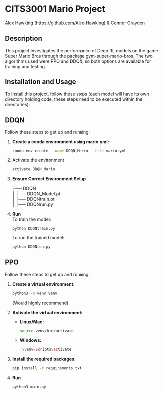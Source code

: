 # CITS3001 Mario Project

Alex Hawking (https://github.com/Alex-Hawking) & Connor Grayden


## Description
This project investigates the performance of Deep RL models on the game Super Mario Bros through the package gym-super-mario-bros. The two algorithms used were PPO and DDQN, so both options are available for training and testing.

## Installation and Usage
To install this project, follow these steps (each model will have its own directory holding code, these steps need to be executed within the directories):

## DDQN 

Follow these steps to get up and running:

1. **Create a conda environment using mario.yml:**
    ```bash
    conda env create --name DDQN_Mario --file mario.yml
    ```

2. Activate the environment
    ```bash
    activate DDQN_Mario
    ```

3. **Ensure Correct Environment Setup**

    ├── DDQN  
    │ ├── DDQN_Model.pt  
    │ ├── DDQNtrain.pt  
    │ ├── DDQNrun.py  


5. **Run**\
    To train the model:
    ```bash
    python DDQNtrain.py
    ```

    To run the trained model:
    ```bash
    python DDQNrun.py
    ```

## PPO

Follow these steps to get up and running:

1. **Create a virtual environment:**
    ```bash
    python3 -m venv venv
    ```
    (Would highly recommend)

2. **Activate the virtual environment:**
    - **Linux/Mac:**
        ```bash
        source venv/bin/activate
        ```
    - **Windows:**
        ```bash
        .\venv\Scripts\activate
        ```

3. **Install the required packages:**
    ```bash
    pip install -r requirements.txt
    ```

4. **Run**
    ```bash
    python3 main.py
    ```
